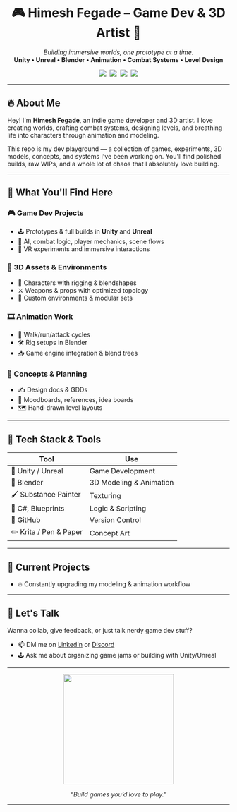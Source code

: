<h1 align="center">🎮 Himesh Fegade – Game Dev & 3D Artist 🎨</h1>
<p align="center">
  <i>Building immersive worlds, one prototype at a time.</i><br>
  <b>Unity • Unreal • Blender • Animation • Combat Systems • Level Design</b>
</p>

<p align="center">
  <img src="https://img.shields.io/badge/Engine-Unity-black?style=for-the-badge&logo=unity" />&nbsp;          
  <img src="https://img.shields.io/badge/Engine-Unreal%20Engine-000?style=for-the-badge&logo=unrealengine" />&nbsp;        
  <img src="https://img.shields.io/badge/3D-Blender-orange?style=for-the-badge&logo=blender" />&nbsp;          
  <img src="https://img.shields.io/badge/Code-C%23-blue?style=for-the-badge&logo=csharp" />  
</p>

---

## 🔥 About Me

Hey! I'm **Himesh Fegade**, an indie game developer and 3D artist. I love creating worlds, crafting combat systems, designing levels, and breathing life into characters through animation and modeling.

This repo is my dev playground — a collection of games, experiments, 3D models, concepts, and systems I’ve been working on. You'll find polished builds, raw WIPs, and a whole lot of chaos that I absolutely love building.

---

## 🚀 What You'll Find Here

### 🎮 Game Dev Projects
- 🕹️ Prototypes & full builds in **Unity** and **Unreal**
- 🧠 AI, combat logic, player mechanics, scene flows
- 🔁 VR experiments and immersive interactions

### 🧱 3D Assets & Environments
- 👤 Characters with rigging & blendshapes
- ⚔️ Weapons & props with optimized topology
- 🌲 Custom environments & modular sets

### 🎞️ Animation Work
- 👣 Walk/run/attack cycles
- 🛠️ Rig setups in Blender
- 📥 Game engine integration & blend trees

### 📒 Concepts & Planning
- ✍️ Design docs & GDDs
- 📸 Moodboards, references, idea boards
- 🗺️ Hand-drawn level layouts

---

## 🧰 Tech Stack & Tools

| Tool | Use |
|------|-----|
| 🔧 Unity / Unreal | Game Development |
| 🧱 Blender | 3D Modeling & Animation |
| 🖌️ Substance Painter | Texturing |
| 🧠 C#, Blueprints | Logic & Scripting |
| 🐙 GitHub | Version Control |
| ✏️ Krita / Pen & Paper | Concept Art |

---

## 🎯 Current Projects

- 🔥 Constantly upgrading my modeling & animation workflow

---

## 💬 Let's Talk

Wanna collab, give feedback, or just talk nerdy game dev stuff?

- 📫 DM me on [LinkedIn](https://www.linkedin.com/in/himeshpfegade/) or [Discord](https://discord.com/channels/himesh9689_)
- 🕹️ Ask me about organizing game jams or building with Unity/Unreal

---

<p align="center">
  <img src="https://media.giphy.com/media/xTiIzJSKB4l7xTouE8/giphy.gif" width="250"/>
</p>

<p align="center">
  <i>“Build games you’d love to play.”</i>
</p>

---

